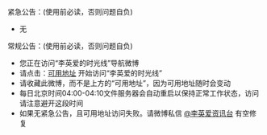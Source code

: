 紧急公告：(使用前必读，否则问题自负)          
* 无

常规公告：(使用前必读，否则问题自负)        
* 您正在访问“李英爱的时光线”导航微博          
* 请点击：[可用地址](http://lya.sbb.zone:8890/) 开始访问“李英爱的时光线”           
* 请收藏此微博，而不是上方的“可用地址”，因为可用地址随时会变动                 
* 每日北京时间04:00-04:10文件服务器会自动重启以保持正常工作状态，访问请注意避开这段时间    
* 如果无紧急公告，且可用地址访问失败。请微博私信 [@李英爱资讯台](https://weibo.com/leeyoungaeclub) 有空修复       

